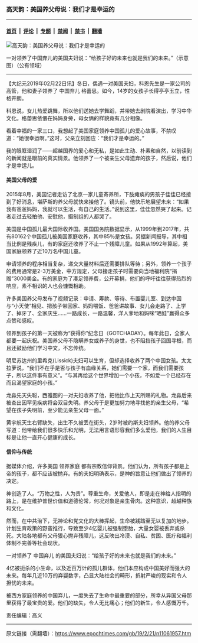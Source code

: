 ### 高天韵：美国养父母说：我们才是幸运的

---

#### [首页](../../../..?n11061957) &nbsp;|&nbsp; [评论](../../../../../epoch-comment?n11061957) &nbsp;|&nbsp; [专题](../../../../../epoch-special?n11061957) &nbsp;|&nbsp; [禁闻](../../../../../epoch-news?n11061957) &nbsp;|&nbsp; [禁书](../../../../../books?n11061957) &nbsp;|&nbsp; [翻墙](https://github.com/gfw-breaker/nogfw/blob/master/README.md?n11061957)


<div><img alt="高天韵：美国养父母说：我们才是幸运的" class="attachment-djy_600_400 size-djy_600_400 wp-post-image" src="https://i.epochtimes.com/assets/uploads/2019/02/family-2485714_1280-600x400.jpg"/>
<div class="caption">
 <p>
  一对领养了中国弃儿的美国夫妇说：“给孩子好的未来也就是我们的未来。”（示意图）（公有领域）
 </p>
</div></div><hr/><div class="post_content" id="artbody" itemprop="articleBody">
 <!-- article content begin -->
 <p>
  【大纪元2019年02月22日讯】冬日，偶遇一对美国夫妇，科恩先生是一家公司的高管，他和妻子领养了
  <ok href="https://www.epochtimes.com/gb/tag/%E4%B8%AD%E5%9B%BD%E5%BC%83%E5%84%BF.html">
   中国弃儿
  </ok>
  格蕾思。如今，14岁的女孩子长得亭亭玉立，性格开朗。
 </p>
 <p>
  科恩说，女儿热爱跳舞，所以他们送她去学舞蹈，并带她去剧院看演出，学习中华文化。格蕾思依偎在妈妈身旁，母女俩的样貌竟有几分相像。
 </p>
 <p>
  看着幸福的一家三口，我想起了美国家庭领养中国孤儿的爱心故事，不禁叹道：“她很幸运啊。”这时，父亲立刻回应：“我们才是幸运的。”
 </p>
 <p>
  我的眼眶湿润了——超越国界的爱心和无私，是如此生动、朴素和自然，以前读到的新闻就是眼前的真实情景。他领养了一个被亲生父母遗弃的孩子，然后说，他们才是幸运儿。
 </p>
 <h4>
  <strong>
   美国父母的爱
  </strong>
 </h4>
 <p>
  2015年8月，美国记者走访了北京一家儿童寄养所，下肢瘫痪的男孩子佳佳已经接到了好消息，堪萨斯的养父母就快来接他了。镜头前，他快乐地展望未来：“如果我有爸爸妈妈，我就可以生活，有自己的生活。”说到这里，佳佳忽然哭了起来。记者走过去轻拍他、安慰他，摄制组的人都哭了。
 </p>
 <p>
  美国是中国孤儿最大国际收养国。美国国务院数据显示，从1999年到2017年，共有80162个中国孤儿被美国家庭收养，其中85％是女孩。另据新闻报导，其中相当比例是残疾儿，有的家庭还收养了不止一个残障儿童。如果从1992年算起，美国家庭领养了近10万名中国儿童。
 </p>
 <p>
  申请领养的程序相当复杂，递交大量材料后还需要排队等待；另外，领养一个孩子的费用通常是2-3万美金，中方规定，父母接走孩子时需要向当地福利院“捐赠”3000美金。有的家庭为了凑足领养费，公开募捐，他们的呼吁往往获得热烈的响应，素不相识的人也会慷慨相助。
 </p>
 <p>
  许多美国养父母发布了视频记录：申请、筹款、等待、布置婴儿室、到达中国与“小天使”相见、把孩子带回家、妈妈喂饭、爸爸讲故事、女儿会走路了、上学了、掉牙了、全家庆生……一路成长，一路温馨，洋人爹地和妈咪“晒娃”赢得众多点赞和感叹。
 </p>
 <p>
  领养到孩子的第一天被称为“获得你”纪念日（GOTCHADAY）。每年此日，全家人都要一起庆祝。美国养父母不隐瞒养女或养子的身世，也不阻挡孩子回国寻根，而且还鼓励他们学习中文，不忘传统。
 </p>
 <p>
  明尼苏达州的里希克(Lissick)夫妇可以生育，但却选择收养了两个中国女孩。太太拉萝说，“我们不在乎是否与孩子有血缘关系，她们需要一个家，而我们需要孩子，所以这件事有意义”。“与其再给这个世界增加一个小孩，不如爱一个已经存在而且渴望家庭的小孩。”
 </p>
 <p>
  龙淼先天失聪，西雅图的一对夫妇收养了他，把他比作上天所赐的礼物。龙淼后来被查出因罕见疾病将会双目失明。养父母于是更加努力地寻找他的亲生父母，“希望在孩子失明前，至少能见亲生父母一面。”
 </p>
 <p>
  黄宇航天生右臂缺失，出生不久被丢在街头，2岁时被约斯夫妇领养。他的养父母写道：他带给我们很多快乐和光明，无法用言语形容我们多么爱他，我们的人生目标是让他一直开心健康的成长。
 </p>
 <h4>
  <strong>
   信仰与传统
  </strong>
 </h4>
 <p>
  据媒体介绍，许多美国
  <ok href="https://www.epochtimes.com/gb/tag/%E9%A2%86%E5%85%BB%E5%AE%B6%E5%BA%AD.html">
   领养家庭
  </ok>
  都有宗教信仰背景。他们认为，所有孩子都是上帝的孩子，都不应该被抛弃。有的夫妇明确表示，是神的旨意让他们做出了领养的决定。
 </p>
 <p>
  神创造了人。“万物之性，人为贵”。尊重生命，关爱他人，即是走在神给人指明的路上，是在维护普世价值和道德伦常，何况对象是亲生骨肉。这种意识，超越种族和文化。
 </p>
 <p>
  然而，在中共治下，无神论和党文化的大棒挥起，生命被践踏至无以复加的地步。计划生育政策的野蛮推行，导致至少4亿婴儿被强制堕胎，大量女婴被丢弃或杀死。大陆各地都有父母狠心抛弃残障儿，这反映出冷漠、自私、贫困、医疗和福利体制不完善等社会现状。
 </p>
 <p>
  一对领养了
  <ok href="https://www.epochtimes.com/gb/tag/%E4%B8%AD%E5%9B%BD%E5%BC%83%E5%84%BF.html">
   中国弃儿
  </ok>
  的美国夫妇说：“给孩子好的未来也就是我们的未来。”
 </p>
 <p>
  4亿被扼杀的小生命，以及近百万计的孤儿群体，他们本应构成中国美好而强大的未来。每年几近10万的弃婴数字，凸显大陆社会的畸形，折射严峻的现实和令人担忧的未来。
 </p>
 <p>
  被西方家庭领养的中国弃儿，一度失去了生命中最重要的部分，所幸从异国父母那里获得了最宝贵的爱。他们的缺失，令人无比痛心；他们的新生，令人感慨万千。
 </p>
 <p>
  责任编辑：高义
 </p>
 <!-- article content end -->
 <div id="below_article_ad">
 </div>
</div>


---

原文链接（需翻墙）：https://www.epochtimes.com/gb/19/2/21/n11061957.htm
